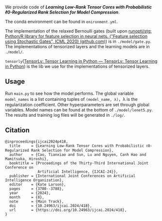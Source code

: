 We provide code of ***Learning Low-Rank Tensor Cores with Probabilistic ℓ0-Regularized
Rank Selection for Model Compression***.

The conda environment can be found in `enironment.yml`.

The implementation of the relaxed Bernoulli gates (built upon [runopti/stg: Python/R library for feature selection in neural nets. ("Feature selection using Stochastic Gates", ICML 2020) (github.com)](https://github.com/runopti/stg)) is in `./model/gate.py`. The implementations of tensorized layers and the learning models are in `./model/`.

`tensorly`([TensorLy: Tensor Learning in Python — TensorLy: Tensor Learning in Python](https://tensorly.org/dev/index.html)) is the lib we use for the implementations of tensorized layers.

## Usage

Run `main.py` to see how the model performs. The global variable `model_names` is a list containing tuples of `(model_name, λ)`，λ is the regularization coefficient. Other hyperparameters are set through global variables. Model names can be found at the bottom of `./model/lenet5.py`.  The results and training log files will be generated in `./log/`.


## Citation

```
@inproceedings{ijcai2024p418,
  title     = {Learning Low-Rank Tensor Cores with Probabilistic ℓ0-Regularized Rank Selection for Model Compression},
  author    = {Cao, Tianxiao and Sun, Lu and Nguyen, Canh Hao and Mamitsuka, Hiroshi},
  booktitle = {Proceedings of the Thirty-Third International Joint Conference on
               Artificial Intelligence, {IJCAI-24}},
  publisher = {International Joint Conferences on Artificial Intelligence Organization},
  editor    = {Kate Larson},
  pages     = {3780--3788},
  year      = {2024},
  month     = {8},
  note      = {Main Track},
  doi       = {10.24963/ijcai.2024/418},
  url       = {https://doi.org/10.24963/ijcai.2024/418},
}
```
